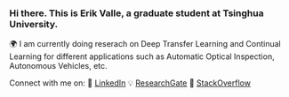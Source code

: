 ### Hi there. This is Erik Valle, a graduate student at Tsinghua University.
🌍 I am currently doing reserach on Deep Transfer Learning and Continual Learning for different applications such as Automatic Optical Inspection, Autonomous Vehicles, etc.

Connect with me on:
🏢 [LinkedIn](https://www.linkedin.com/in/erik-v-499345141/)
💡 [ResearchGate](https://www.researchgate.net/profile/Erik-Valle-Salgado)
🤔 [StackOverflow](https://stackoverflow.com/users/15787240/illustrati)

<!--
**ErikValle/ErikValle** is a ✨ _special_ ✨ repository because its `README.md` (this file) appears on your GitHub profile.

Here are some ideas to get you started:

- 🔭 I’m currently working on ...
- 🌱 I’m currently learning ...
- 👯 I’m looking to collaborate on ...
- 🤔 I’m looking for help with ...
- 💬 Ask me about ...
- 📫 How to reach me: ...
- 😄 Pronouns: ...
- ⚡ Fun fact: ...
-->
